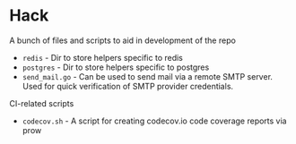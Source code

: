 # Hack

A bunch of files and scripts to aid in development of the repo

- `redis` - Dir to store helpers specific to redis
- `postgres` - Dir to store helpers specific to postgres
- `send_mail.go` - Can be used to send mail via a remote SMTP server. Used for quick verification of SMTP provider credentials.

CI-related scripts

- `codecov.sh` - A script for creating codecov.io code coverage reports via prow